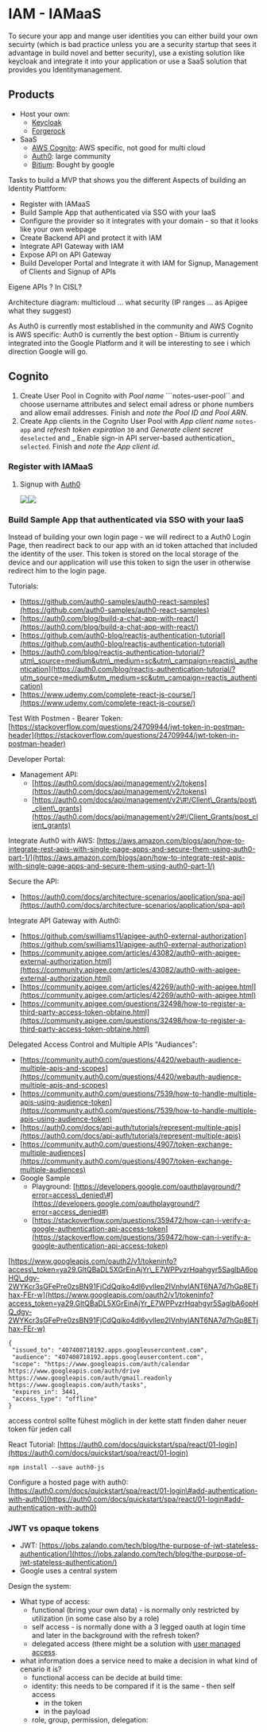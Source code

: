 # IAM - IAMaaS

To secure your app and mange user identities you can either build your own secuirty \(which is bad practice unless you are a security startup that sees it advantage in build novel and better security\), use a existing solution like keycloak and integrate it into your application or use a SaaS solution that provides you Identitymanagement.

## Products

* Host your own: 
  * [Keycloak](http://www.keycloak.org)
  * [Forgerock](https://backstage.forgerock.com/docs/am)
* SaaS
  * [AWS Cognito](https://aws.amazon.com/de/cognito/): AWS specific, not good for multi cloud
  * [Auth0](https://auth0.com/): large community
  * [Bitium](https://www.bitium.com/): Bought by google

Tasks to build a MVP that shows you the different Aspects of building an Identity Plattform:

* Register with IAMaaS
* Build Sample App that authenticated via SSO with your IaaS
* Configure the provider so it integrates with your domain - so that it looks like your own webpage
* Create Backend API and protect it with IAM
* Integrate API Gateway with IAM
* Expose API on API Gateway
* Build Developer Portal and Integrate it with IAM for Signup, Management of Clients and Signup of APIs

Eigene APIs ? In CISL?

Architecture diagram: multicloud ... what security \(IP ranges ... as Apigee what they suggest\)

As Auth0 is currently most established in the community and AWS Cognito is AWS specific: Auth0 is currently the best option - Bitium is currently integrated into the Google Platform and it will be interesting to see i which direction Google will go.



## Cognito



1. Create User Pool in Cognito with _Pool name_ ```notes-user-pool``  and choose username attributes and select email adress or phone numbers and allow email addresses. Finish and _note the Pool ID and Pool ARN_. 
2. Create App clients in the Cognito User Pool with _App client name_ `notes-app` and _refresh token expiration_ `30` and _Generate client secret_ `deselected` and _ Enable sign-in API server-based authentication_ `selected`. Finish and _note the App client id_.

### Register with IAMaaS

1. Signup with [Auth0](https://auth0.com/signup)

   ![](.gitbook/assets/signup-auth0-1.png)![](.gitbook/assets/signup-auth0-2.png)

### Build Sample App that authenticated via SSO with your IaaS

Instead of building your own login page - we will redirect to a Auth0 Login Page, then readirect back to our app with an id token attached that included the identity of the user. This token is stored on the local storage of the device and our application will use this token to sign the user in otherwise redirect him to the login page.

Tutorials:

* [https://github.com/auth0-samples/auth0-react-samples](https://github.com/auth0-samples/auth0-react-samples)
* [https://auth0.com/blog/build-a-chat-app-with-react/](https://auth0.com/blog/build-a-chat-app-with-react/)
* [https://github.com/auth0-blog/reactjs-authentication-tutorial](https://github.com/auth0-blog/reactjs-authentication-tutorial)
* [https://auth0.com/blog/reactjs-authentication-tutorial/?utm\_source=medium&utm\_medium=sc&utm\_campaign=reactjs\_authentication](https://auth0.com/blog/reactjs-authentication-tutorial/?utm_source=medium&utm_medium=sc&utm_campaign=reactjs_authentication)
* [https://www.udemy.com/complete-react-js-course/](https://www.udemy.com/complete-react-js-course/)

Test With Postmen - Bearer Token: [https://stackoverflow.com/questions/24709944/jwt-token-in-postman-header](https://stackoverflow.com/questions/24709944/jwt-token-in-postman-header)

Developer Portal:

* Management API: 
  * [https://auth0.com/docs/api/management/v2/tokens](https://auth0.com/docs/api/management/v2/tokens)
  * [https://auth0.com/docs/api/management/v2\#!/Client\_Grants/post\_client\_grants](https://auth0.com/docs/api/management/v2#!/Client_Grants/post_client_grants)

Integrate Auth0 with AWS: [https://aws.amazon.com/blogs/apn/how-to-integrate-rest-apis-with-single-page-apps-and-secure-them-using-auth0-part-1/](https://aws.amazon.com/blogs/apn/how-to-integrate-rest-apis-with-single-page-apps-and-secure-them-using-auth0-part-1/)

Secure the API:

* [https://auth0.com/docs/architecture-scenarios/application/spa-api](https://auth0.com/docs/architecture-scenarios/application/spa-api)

Integrate API Gateway with Auth0:

* [https://github.com/swilliams11/apigee-auth0-external-authorization](https://github.com/swilliams11/apigee-auth0-external-authorization)
* [https://community.apigee.com/articles/43082/auth0-with-apigee-external-authorization.html](https://community.apigee.com/articles/43082/auth0-with-apigee-external-authorization.html)
* [https://community.apigee.com/articles/42269/auth0-with-apigee.html](https://community.apigee.com/articles/42269/auth0-with-apigee.html)
* [https://community.apigee.com/questions/32498/how-to-register-a-third-party-access-token-obtaine.html](https://community.apigee.com/questions/32498/how-to-register-a-third-party-access-token-obtaine.html)

Delegated Access Control and Multiple APIs "Audiances":

* [https://community.auth0.com/questions/4420/webauth-audience-multiple-apis-and-scopes](https://community.auth0.com/questions/4420/webauth-audience-multiple-apis-and-scopes)
* [https://community.auth0.com/questions/7539/how-to-handle-multiple-apis-using-audience-token](https://community.auth0.com/questions/7539/how-to-handle-multiple-apis-using-audience-token)
* [https://auth0.com/docs/api-auth/tutorials/represent-multiple-apis](https://auth0.com/docs/api-auth/tutorials/represent-multiple-apis)
* [https://community.auth0.com/questions/4907/token-exchange-multiple-audiences](https://community.auth0.com/questions/4907/token-exchange-multiple-audiences)
* Google Sample
  * Playground: [https://developers.google.com/oauthplayground/?error=access\_denied\#](https://developers.google.com/oauthplayground/?error=access_denied#)
  * [https://stackoverflow.com/questions/359472/how-can-i-verify-a-google-authentication-api-access-token](https://stackoverflow.com/questions/359472/how-can-i-verify-a-google-authentication-api-access-token)

[https://www.googleapis.com/oauth2/v1/tokeninfo?access\_token=ya29.GltQBaDL5XGrEinAjYr\_E7WPPvzrHqahgyr5SaglbA6opHQ\_dgy-2WYKcr3sGFePre0zsBN91FjCdQqiko4dl6yvlIep2IVnhyIANT6NA7d7hGp8ETjhax-FEr-w](https://www.googleapis.com/oauth2/v1/tokeninfo?access_token=ya29.GltQBaDL5XGrEinAjYr_E7WPPvzrHqahgyr5SaglbA6opHQ_dgy-2WYKcr3sGFePre0zsBN91FjCdQqiko4dl6yvlIep2IVnhyIANT6NA7d7hGp8ETjhax-FEr-w)

```text
{
 "issued_to": "407408718192.apps.googleusercontent.com",
 "audience": "407408718192.apps.googleusercontent.com",
 "scope": "https://www.googleapis.com/auth/calendar https://www.googleapis.com/auth/drive https://www.googleapis.com/auth/gmail.readonly https://www.googleapis.com/auth/tasks",
 "expires_in": 3441,
 "access_type": "offline"
}
```

access control sollte fühest möglich in der kette statt finden daher neuer token für jeden call

React Tutorial: [https://auth0.com/docs/quickstart/spa/react/01-login](https://auth0.com/docs/quickstart/spa/react/01-login)

```text
npm install --save auth0-js
```

Configure a hosted page with auth0: [https://auth0.com/docs/quickstart/spa/react/01-login\#add-authentication-with-auth0](https://auth0.com/docs/quickstart/spa/react/01-login#add-authentication-with-auth0)

### JWT vs opaque tokens

* JWT: [https://jobs.zalando.com/tech/blog/the-purpose-of-jwt-stateless-authentication/](https://jobs.zalando.com/tech/blog/the-purpose-of-jwt-stateless-authentication/)
* Google uses a central system 

Design the system:

* What type of access:
  * functional \(bring your own data\) - is normally only restricted by utilization \(in some case also by a role\) 
  * self access - is normally done with a 3 legged oauth at login time and later in the background with the refresh token?
  * delegated access \(there might be a solution with [user managed access](https://www.forgerock.com/privacy/user-managed-access).  
* what information does a service need to make a decision in what kind of cenario it is?
  * functional access can be decide at build time: 
  * identity: this needs to be compared if it is the same - then self access 
    * in the token 
    * in the payload 
  * role, group, permission, delegation: 


